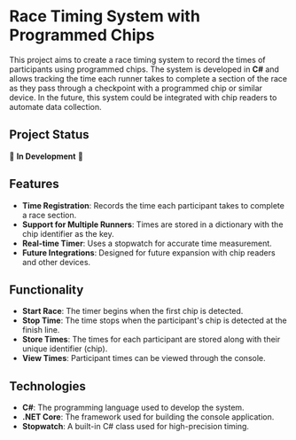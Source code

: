 # Race Timing System with Programmed Chips

This project aims to create a race timing system to record the times of participants using programmed chips. The system is developed in **C#** and allows tracking the time each runner takes to complete a section of the race as they pass through a checkpoint with a programmed chip or similar device. In the future, this system could be integrated with chip readers to automate data collection.

## Project Status

🚧 **In Development** 🚧

## Features

- **Time Registration**: Records the time each participant takes to complete a race section.
- **Support for Multiple Runners**: Times are stored in a dictionary with the chip identifier as the key.
- **Real-time Timer**: Uses a stopwatch for accurate time measurement.
- **Future Integrations**: Designed for future expansion with chip readers and other devices.

## Functionality

- **Start Race**: The timer begins when the first chip is detected.
- **Stop Time**: The time stops when the participant's chip is detected at the finish line.
- **Store Times**: The times for each participant are stored along with their unique identifier (chip).
- **View Times**: Participant times can be viewed through the console.

## Technologies

- **C#**: The programming language used to develop the system.
- **.NET Core**: The framework used for building the console application.
- **Stopwatch**: A built-in C# class used for high-precision timing.
